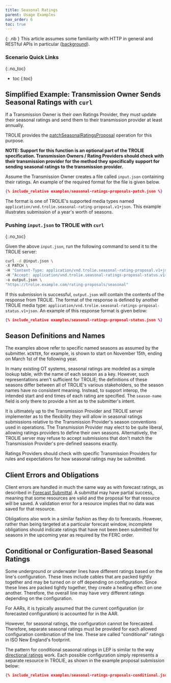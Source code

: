 ```yaml
---
title: Seasonal Ratings
parent: Usage Examples
nav_order: 6
toc: true
---
```


{: .nb }
This article assumes some familiarity with HTTP in general and RESTful
APIs in particular ([background](../articles/trolie-for-ems-and-ot)).


### Scenario Quick Links
{:.no_toc}

* toc
{:toc}

## Simplified Example: Transmission Owner Sends Seasonal Ratings with `curl`

If a Transmission Owner is their own Ratings Provider, they must update their seasonal ratings
and send them to their transmission provider at least annually.  

TROLIE provides the
[patchSeasonalRatingsProposal](../spec#tag/Seasonal/operation/patchSeasonalRatingsProposal)
operation for this purpose.

**NOTE: Support for this function is an optional part of the TROLIE specification.  Transmission Owners / Rating Providers should check with their transmission provider for the method they specifically support for sending seasonal ratings to the transmission provider.**

Assume the Transmission Owner creates a file called `input.json` containing
their ratings. An example of the required format for the file is given below.

```json
{% include_relative examples/seasonal-ratings-proposals-patch.json %}
```

The format is one of TROLIE's supported media types named
`application/vnd.trolie.seasonal-rating-proposal.v1+json`.  This example illustrates
submission of a year's worth of seasons.  


### Pushing `input.json` to TROLIE with `curl`
{:.no_toc}

Given the above `input.json`, run the following command to send it to the TROLIE server:

```bash
curl -d @input.json \
-X PATCH \
-H "Content-Type: application/vnd.trolie.seasonal-rating-proposal.v1+json" \
-H "Accept: application/vnd.trolie.seasonal-ratings-proposal-status.v1+json"
-o output.json \
"https://trolie.example.com/rating-proposals/seasonal"
```

If this submission is successful, `output.json` will contain the contents of the
response from TROLIE. The format of the response is defined by another TROLIE
media type: `application/vnd.trolie.seasonal-ratings-proposal-status.v1+json`. An
example of this response format is given below:

```json
{% include_relative examples/seasonal-ratings-proposal-status.json %}
```

## Season Definitions and Names
The examples above refer to specific named seasons as assumed by the submitter.  `WINTER`,
for example, is shown to start on November 15th, ending on March 1st of the following year.  

In many existing OT systems, seasonal ratings are modeled as a simple lookup table, with
the name of each season as a key.  However, such representations aren't sufficient for TROLIE; the 
definitions of these seasons differ between all of TROLIE's various stakeholders, so the season names 
have no consistent meaning.  Instead, to support interop, the intended start and end times 
of each rating are specified.  The `season-name` field is only there to provide a hint as 
to the submitter's intent.  

It is ultimately up to the Transmission Provider and TROLIE server implementer as to the flexibility 
they will allow in seasonal ratings submissions relative to the Transmission Provider's season 
conventions used in operations.  The Transmission Provider may elect to be quite liberal, allowing
ratings providers to define their own seasons.  Alternatively, the TROLIE server may refuse to accept
submissions that don't match the Transmission Provider's pre-defined seasons exactly.  

Ratings Providers should check with specific Transmission Providers for rules and expectations for 
how seasonal ratings may be submitted.  

## Client Errors and Obligations

Client errors are handled in much the same way as with forecast ratings, as described in 
[Forecast Submittal](submitting-forecasts.md).  A submittal may have partial success, meaning that 
some resources are valid and the proposal for that resource will be saved.  A validation error for 
a resource implies that no data was saved for that resource.  

Obligations also work in a similar fashion as they do to forecasts.  However, rather than being targeted
at a particular forecast window, incomplete obligations should indicate ratings that have not been 
been submitted for seasons in the upcoming year as required by the FERC order.  

## Conditional or Configuration-Based Seasonal Ratings

Some underground or underwater lines have different ratings based on the line's configuration.  These 
lines include cables that are packed tightly together and may be turned on or off depending on 
configuration.  Since these lines are packed tightly together, they create a heating effect on one
another.  Therefore, the overall line may have very different ratings depending on the configuration.  

For AARs, it is typically assumed that the current configuration (or forecasted configuration) is 
accounted for in the AAR.  

However, for seasonal ratings, the configuration cannot be forecasted.  Therefore, separate seasonal
ratings must be provided for each allowed configuration combination of the line.  These are called
"conditional" ratings in ISO New England's footprint.  

The pattern for conditional seasonal ratings in LEP is similar to the way 
[directional ratings](directional-ratings.md) work.  Each possible configuration simply represents
a separate resource in TROLIE, as shown in the example proposal submission below:

```json
{% include_relative examples/seasonal-ratings-proposals-conditional.json %}
```